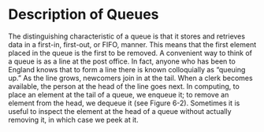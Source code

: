 # Description of Queues
The distinguishing characteristic of a queue is that it stores and retrieves data in a first-in, first-out, or FIFO, manner. This means that the first element placed in the queue is the first to be removed. A convenient way to think of a queue is as a line at the post office. In fact, anyone who has been to England knows that to form a line there is known colloquially as “queuing up.” As the line grows, newcomers join in at the tail. When a clerk becomes available, the person at the head of the line goes next. In computing, to place an element at the tail of a queue, we enqueue it; to remove an element from the head, we dequeue it (see Figure 6-2). Sometimes it is useful to inspect the element at the head of a queue without actually removing it, in which case we peek at it.

